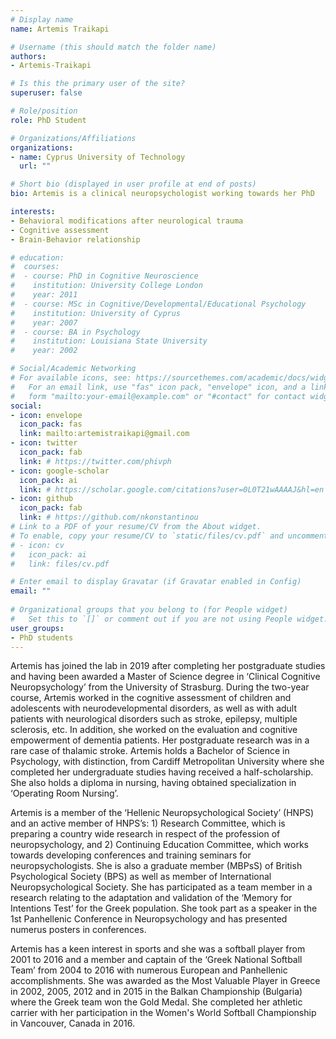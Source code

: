 ```yaml
---
# Display name
name: Artemis Traikapi

# Username (this should match the folder name)
authors:
- Artemis-Traikapi

# Is this the primary user of the site?
superuser: false

# Role/position
role: PhD Student

# Organizations/Affiliations
organizations:
- name: Cyprus University of Technology
  url: ""

# Short bio (displayed in user profile at end of posts)
bio: Artemis is a clinical neuropsychologist working towards her PhD 

interests:
- Behavioral modifications after neurological trauma
- Cognitive assessment
- Brain-Behavior relationship

# education:
#  courses:
#  - course: PhD in Cognitive Neuroscience
#    institution: University College London
#    year: 2011
#  - course: MSc in Cognitive/Developmental/Educational Psychology
#    institution: University of Cyprus
#    year: 2007
#  - course: BA in Psychology
#    institution: Louisiana State University
#    year: 2002

# Social/Academic Networking
# For available icons, see: https://sourcethemes.com/academic/docs/widgets/#icons
#   For an email link, use "fas" icon pack, "envelope" icon, and a link in the
#   form "mailto:your-email@example.com" or "#contact" for contact widget.
social:
- icon: envelope
  icon_pack: fas
  link: mailto:artemistraikapi@gmail.com
- icon: twitter
  icon_pack: fab
  link: # https://twitter.com/phivph
- icon: google-scholar
  icon_pack: ai
  link: # https://scholar.google.com/citations?user=0L0T21wAAAAJ&hl=en
- icon: github
  icon_pack: fab
  link: # https://github.com/nkonstantinou
# Link to a PDF of your resume/CV from the About widget.
# To enable, copy your resume/CV to `static/files/cv.pdf` and uncomment the lines below.  
# - icon: cv
#   icon_pack: ai
#   link: files/cv.pdf

# Enter email to display Gravatar (if Gravatar enabled in Config)
email: ""
  
# Organizational groups that you belong to (for People widget)
#   Set this to `[]` or comment out if you are not using People widget.  
user_groups:
- PhD students
---
```


Artemis has joined the lab in 2019 after completing her postgraduate studies and having been awarded a Master of Science degree in ‘Clinical Cognitive Neuropsychology’ from the University of Strasburg. During the two-year course, Artemis worked in the cognitive assessment of children and adolescents with neurodevelopmental disorders, as well as with adult patients with neurological disorders such as stroke, epilepsy, multiple sclerosis, etc. In addition, she worked on the evaluation and cognitive empowerment of dementia patients. Her postgraduate research was in a rare case of thalamic stroke. Artemis holds a Bachelor of Science in Psychology, with distinction, from Cardiff Metropolitan University where she completed her undergraduate studies having received a half-scholarship. She also holds a diploma in nursing, having obtained specialization in ‘Operating Room Nursing’. 

Artemis is a member of the ‘Hellenic Neuropsychological Society’ (HNPS) and an active member of HNPS’s: 1) Research Committee, which is preparing a country wide research in respect of the profession of neuropsychology, and 2) Continuing Education Committee, which works towards developing conferences and training seminars for neuropsychologists. She is also a graduate member (MBPsS) of British Psychological Society (BPS) as well as member of International Neuropsychological Society. She has participated as a team member in a research relating to the adaptation and validation of the ‘Memory for Intentions Test’ for the Greek population. She took part as a speaker in the 1st Panhellenic Conference in Neuropsychology and has presented numerus posters in conferences.

Artemis has a keen interest in sports and she was a softball player from 2001 to 2016 and a member and captain of the ‘Greek National Softball Team’ from 2004 to 2016 with numerous European and Panhellenic accomplishments. She was awarded as the Most Valuable Player in Greece in 2002, 2005, 2012 and in 2015 in the Balkan Championship (Bulgaria) where the Greek team won the Gold Medal. She completed her athletic carrier with her participation in the Women's World Softball Championship in Vancouver, Canada in 2016.
